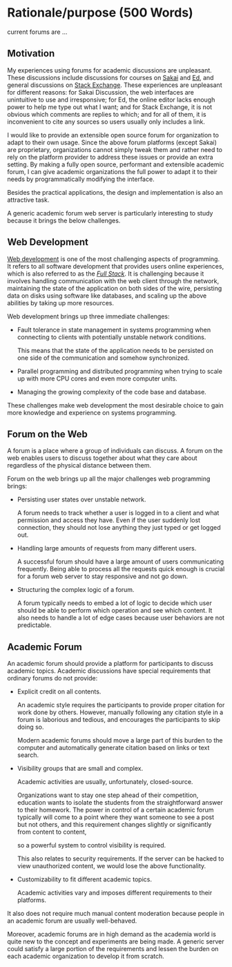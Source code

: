 # Rationale/purpose (500 Words)

<!-- What is the importance, to you, of the project? -->

current forums are …

## Motivation

My experiences using forums for academic discussions are unpleasant.
These discussions include discussions for courses on [Sakai][Sakai] and [Ed][Ed],
and general discussions on [Stack Exchange][Stack Exchange].
These experiences are unpleasant for different reasons:
for Sakai Discussion,
the web interfaces are unintuitive to use and irresponsive;
for Ed,
the online editor lacks enough power to help me type out what I want;
and for Stack Exchange,
it is not obvious which comments are replies to which;
and for all of them,
it is inconvenient to cite any sources so users usually only includes a link.

I would like to provide an extensible open source forum for organization
to adapt to their own usage.
Since the above forum platforms (except Sakai) are proprietary,
organizations cannot simply tweak them and rather need to rely on the
platform provider to address these issues or provide an extra setting.
By making a fully open source, performant and extensible academic forum,
I can give academic organizations the full power to adapt it to their needs
by programmatically modifying the interface.

Besides the practical applications,
the design and implementation is also an attractive task.
<!-- connect -->
A generic academic forum web server is particularly interesting to study
because it brings the below challenges.

<!-- clarify we will define things -->
## Web Development

[Web development][Web development] is one of the most challenging aspects of programming.
It refers to all software development that provides users online experiences,
which is also referred to as the [*Full Stack*][Full Stack].
It is challenging because it involves
handling communication with the web client through the network,
maintaining the state of the application on both sides of the wire,
persisting data on disks using software like databases,
and scaling up the above abilities by taking up more resources.

Web development brings up three immediate challenges:

- Fault tolerance in state management in systems programming when connecting
    to clients with potentially unstable network conditions.

    This means that the state of the application needs to be persisted on one
    side of the communication and somehow synchronized.
- Parallel programming and distributed programming when trying to scale up
    with more CPU cores and even more computer units.
- Managing the growing complexity of the code base and database.

<!-- why? connect -->
These challenges make web development the most desirable choice to gain more
knowledge and experience on systems programming.

## Forum on the Web

<!-- e.g. Reddit -->
A forum is a place where a group of individuals can discuss.
A forum on the web enables users to discuss together about what they care
about regardless of the physical distance between them.

Forum on the web brings up all the major challenges web programming brings:

- Persisting user states over unstable network.

    A forum needs to track whether a user is logged in to a client and
    what permission and access they have.
    Even if the user suddenly lost connection,
    they should not lose anything they just typed or get logged out.

- Handling large amounts of requests from many different users.

    A successful forum should have a large amount of users communicating
    frequently.
    Being able to process all the requests quick enough is crucial for a
    forum web server to stay responsive and not go down.

- Structuring the complex logic of a forum.

    A forum typically needs to embed a lot of logic to decide which user should
    be able to perform which operation and see which content.
    It also needs to handle a lot of edge cases because user behaviors are not
    predictable.

## Academic Forum

<!-- why is this different from web forum -->

An academic forum should provide a platform for participants to discuss
academic topics.
Academic discussions have special requirements that ordinary forums do not
provide:

- Explicit credit on all contents.

    An academic style requires the participants to provide proper citation
    for work done by others.
    However, manually following any citation style in a forum is laborious
    and tedious,
    and encourages the participants to skip doing so.

    Modern academic forums should move a large part of this burden to the
    computer and automatically generate citation based on links or text search.
- Visibility groups that are small and complex.

    Academic activities are usually, unfortunately, closed-source.
    <!-- because -->
    Organizations want to stay one step ahead of their competition,
    education wants to isolate the students from the straightforward answer
    to their homework.
    The power in control of a certain academic forum typically will come to
    a point where they want someone to see a post but not others,
    and this requirement changes slightly or significantly from content to
    content,
    <!-- e.g. TA -->
    so a powerful system to control visibility is required.

    This also relates to security requirements.
    If the server can be hacked to view unauthorized content,
    we would lose the above functionality.
- Customizability to fit different academic topics.

    Academic activities vary and imposes different requirements to their
    platforms.

It also does not require much manual content moderation because people in
an academic forum are usually well-behaved.

Moreover, academic forums are in high demand as the academia world is quite
new to the concept and experiments are being made.
A generic server could satisfy a large portion of the requirements and lessen
the burden on each academic organization to develop it from scratch.

[Ed]: https://edstem.org
[Full Stack]: https://www.academia.edu/40632537/The_Full_Stack_Developer_Your_Essential_Guide_to_the_Everyday_Skills_Expected_of_a_Modern_Full_Stack_Web_Developer_Chris_Northwood
[Sakai]: https://www.sakailms.org
[Stack Exchange]: https://stackexchange.com
[Web development]: https://en.wikipedia.org/wiki/Web_development
